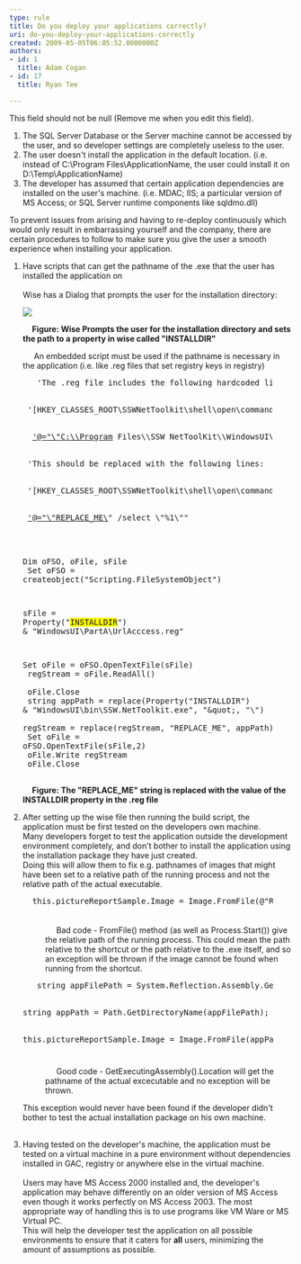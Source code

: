 ```yaml
---
type: rule
title: Do you deploy your applications correctly?
uri: do-you-deploy-your-applications-correctly
created: 2009-05-05T06:05:52.0000000Z
authors:
- id: 1
  title: Adam Cogan
- id: 17
  title: Ryan Tee

---
```




<span class='intro'> This field should not be null (Remove me when you edit this field). </span>

<ol>
<li>The SQL Server Database or the Server machine cannot be accessed by the user, and so developer settings are completely useless to the user. 
<li>The user doesn't install the application in the default location. (i.e. instead of C&#58;\Program Files\ApplicationName, the user could install it on D&#58;\Temp\ApplicationName) 
<li>The developer has assumed that certain application dependencies are installed on the user's machine. (i.e. MDAC; IIS; a particular version of MS Access; or SQL Server runtime components like sqldmo.dll) </li></ol>
<p>To prevent issues from arising and having to re-deploy continuously which would only result in embarrassing yourself and the company, there are certain procedures to follow to make sure you give the user a smooth experience when installing your application.</p>
<ol>
<li>Have scripts that can get the pathname of the .exe that the user has installed the application on<br><br>Wise has a Dialog that prompts the user for the installation directory&#58; 
<dl class="goodImage">
<dt><img style="border-bottom&#58;0px solid;border-left&#58;0px solid;border-top&#58;0px solid;border-right&#58;0px solid;" border="0" src="/Standards/SoftwareDevelopment/RulesToBetterDotNETProjects/PublishingImages/INSTALLDIR.jpg" /></dt></dl><b>&#160;&#160;&#160;&#160; Figure&#58; Wise Prompts the user for the installation directory and sets the path to a property in wise called &quot;INSTALLDIR&quot;</b> 
<p>&#160;&#160;&#160;&#160; An embedded script must be used if the pathname is necessary in the application (i.e. like .reg files that set registry keys in registry)</p>
<dl class="goodCode">
<dt style="width&#58;92.6%;height&#58;710px;"><pre>   'The .reg file includes the following hardcoded lines&#58;
<br>
 '[HKEY_CLASSES_ROOT\SSWNetToolkit\shell\open\command]
<br>
  <a href="mailto&#58;'@=&quot;\&quot;C&#58;\\Program">'@=&quot;\&quot;C&#58;\\Program</a> Files\\SSW NetToolKit\\WindowsUI\\bin\\SSW.NetToolkit.exe\&quot; /select \&quot;%1\&quot;&quot;
<br>
 'This should be replaced with the following lines&#58;
<br>
 '[HKEY_CLASSES_ROOT\SSWNetToolkit\shell\open\command]
<br>
 <a href="mailto&#58;'@=&quot;\&quot;REPLACE_ME\">'@=&quot;\&quot;REPLACE_ME\</a>&quot; /select \&quot;%1\&quot;&quot;
<br>
                                        
  Dim oFSO, oFile, sFile
<br>
  Set oFSO = createobject(&quot;Scripting.FileSystemObject&quot;)
<br>
                                        
  sFile = Property(&quot;<span style="background-color&#58;#ffff00;">INSTALLDIR</span>&quot;) &amp; &quot;WindowsUI\PartA\UrlAcccess.reg&quot;<br>
                                        
  Set oFile = oFSO.OpenTextFile(sFile)
<br>
  regStream = oFile.ReadAll()
<br>
  oFile.Close
<br>
 string appPath = replace(Property(&quot;INSTALLDIR&quot;) &amp; &quot;WindowsUI\bin\SSW.NetToolkit.exe&quot;, &quot;\&quot;, &quot;\\&quot;)
<br>
 regStream = replace(regStream, &quot;REPLACE_ME&quot;, appPath)
<br>
 Set oFile = oFSO.OpenTextFile(sFile,2)
<br>
 oFile.Write regStream
<br>
 oFile.Close
<br>
                                            </pre></dt></dl>
<p><b>&#160;&#160;&#160;&#160; Figure&#58; The &quot;REPLACE_ME&quot; string is replaced with the value of the INSTALLDIR property in the .reg file</b></p>
<li>After setting up the wise file then running the build script, the application must be first tested on the developers own machine.<br>Many developers forget to test the application outside the development environment completely, and don't bother to install the application using the installation package they have just created.<br>Doing this will allow them to fix e.g. pathnames of images that might have been set to a relative path of the running process and not the relative path of the actual executable. 
<dl class="badCode">
<dt style="width&#58;92.76%;height&#58;51px;"><pre>  this.pictureReportSample.Image = Image.FromFile(@&quot;Reports\Images\Blank.jpg&quot;);
                                            </pre>
<dd>&#160;&#160;&#160;&#160; Bad code - FromFile() method (as well as Process.Start()) give the relative path of the running process. This could mean the path relative to the shortcut or the path relative to the .exe itself, and so an exception will be thrown if the image cannot be found when running from the shortcut.</dd></dl>
<dl class="goodCode">
<dt style="width&#58;92.77%;height&#58;152px;"><pre>   string appFilePath = System.Reflection.Assembly.GetExecutingAssembly().Location;
<br>
string appPath = Path.GetDirectoryName(appFilePath);
<br>
this.pictureReportSample.Image = Image.FromFile(appPath + @&quot;\Reports\Images\Blank.jpg&quot;);
                                            </pre>
<dd>&#160;&#160;&#160;&#160; Good code - GetExecutingAssembly().Location will get the pathname of the actual excecutable and no exception will be thrown.</dd></dl>
<p>This exception would never have been found if the developer didn't bother to test the actual installation package on his own machine.<br>&#160;</p>
<li>Having tested on the developer's machine, the application must be tested on a virtual machine in a pure environment without dependencies installed in GAC, registry or anywhere else in the virtual machine.<br><br>Users may have MS Access 2000 installed and, the developer's application may behave differently on an older version of MS Access even though it works perfectly on MS Access 2003. The most appropriate way of handling this is to use programs like VM Ware or MS Virtual PC.<br>This will help the developer test the application on all possible environments to ensure that it caters for <b>all</b> users, minimizing the amount of assumptions as possible.</li></ol>


